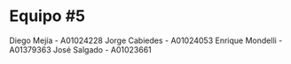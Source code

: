 # Equipo #5

Diego Mejía - A01024228
Jorge Cabiedes - A01024053
Enrique Mondelli - A01379363
José Salgado - A01023661
